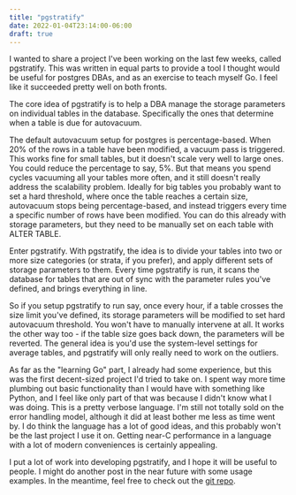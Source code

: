 ```yaml
---
title: "pgstratify"
date: 2022-01-04T23:14:00-06:00
draft: true
---
```

I wanted to share a project I've been working on the last few weeks, called pgstratify. This was written in equal parts to provide a tool I thought would be useful for postgres DBAs, and as an exercise to teach myself Go. I feel like it succeeded pretty well on both fronts.

The core idea of pgstratify is to help a DBA manage the storage parameters on individual tables in the database. Specifically the ones that determine when a table is due for autovacuum.

The default autovacuum setup for postgres is percentage-based. When 20% of the rows in a table have been modified, a vacuum pass is triggered. This works fine for small tables, but it doesn't scale very well to large ones. You could reduce the percentage to say, 5%. But that means you spend cycles vacuuming all your tables more often, and it still doesn't really address the scalability problem. Ideally for big tables you probably want to set a hard threshold, where once the table reaches a certain size, autovacuum stops being percentage-based, and instead triggers every time a specific number of rows have been modified. You can do this already with storage parameters, but they need to be manually set on each table with ALTER TABLE.

Enter pgstratify. With pgstratify, the idea is to divide your tables into two or more size categories (or strata, if you prefer), and apply different sets of storage parameters to them. Every time pgstratify is run, it scans the database for tables that are out of sync with the parameter rules you've defined, and brings everything in line.

So if you setup pgstratify to run say, once every hour, if a table crosses the size limit you've defined, its storage parameters will be modified to set hard autovacuum threshold. You won't have to manually intervene at all. It works the other way too - if the table size goes back down, the parameters will be reverted. The general idea is you'd use the system-level settings for average tables, and pgstratify will only really need to work on the outliers.

As far as the "learning Go" part, I already had some experience, but this was the first decent-sized project I'd tried to take on. I spent way more time plumbing out basic functionality than I would have with something like Python, and I feel like only part of that was because I didn't know what I was doing. This is a pretty verbose language. I'm still not totally sold on the error handling model, although it did at least bother me less as time went by. I do think the language has a lot of good ideas, and this probably won't be the last project I use it on. Getting near-C performance in a language with a lot of modern conveniences is certainly appealing.

I put a lot of work into developing pgstratify, and I hope it will be useful to people. I might do another post in the near future with some usage examples. In the meantime, feel free to check out the [git repo](https://github.com/jlucasdba/pgstratify).
